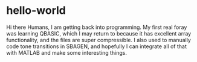 # hello-world
Hi there Humans, I am getting back into programming.  My first real foray was learning QBASIC, which I may return to because it has excellent array functionality, and the files are super compressible.  I also used to manually code tone transitions in SBAGEN, and hopefully I can integrate all of that with MATLAB and make some interesting things.
